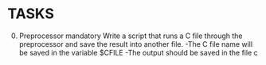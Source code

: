 # TASKS

0. Preprocessor
mandatory
Write a script that runs a C file through the preprocessor and save the result into another file.
-The C file name will be saved in the variable $CFILE
-The output should be saved in the file c